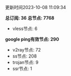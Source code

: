 更新时间2023-10-08 11:09:34

**总订阅: 36**
**总节点: 7768**
- vless节点: 6

**google ping有效节点: 290**
- v2ray节点: 72
- ss节点: 208
- trojan节点: 9
- ssr节点: 1
